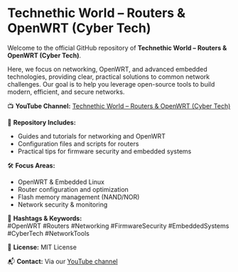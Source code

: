 # Technethic World – Routers & OpenWRT (Cyber Tech)

Welcome to the official GitHub repository of **Technethic World – Routers & OpenWRT (Cyber Tech)**.

Here, we focus on networking, OpenWRT, and advanced embedded technologies, providing clear, practical solutions to common network challenges. Our goal is to help you leverage open-source tools to build modern, efficient, and secure networks.

📺 **YouTube Channel:** [Technethic World – Routers & OpenWRT (Cyber Tech)](https://www.youtube.com/channel/UCA0ote4b3QgFBbrMh8gl0dQ)

📁 **Repository Includes:**

- Guides and tutorials for networking and OpenWRT  
- Configuration files and scripts for routers  
- Practical tips for firmware security and embedded systems  

🛠️ **Focus Areas:**

- OpenWRT & Embedded Linux  
- Router configuration and optimization  
- Flash memory management (NAND/NOR)  
- Network security & monitoring  

🔑 **Hashtags & Keywords:**  
#OpenWRT #Routers #Networking #FirmwareSecurity #EmbeddedSystems #CyberTech #NetworkTools

📄 **License:** MIT License  

📬 **Contact:** Via  our [YouTube channel](https://www.youtube.com/channel/UCA0ote4b3QgFBbrMh8gl0dQ)
